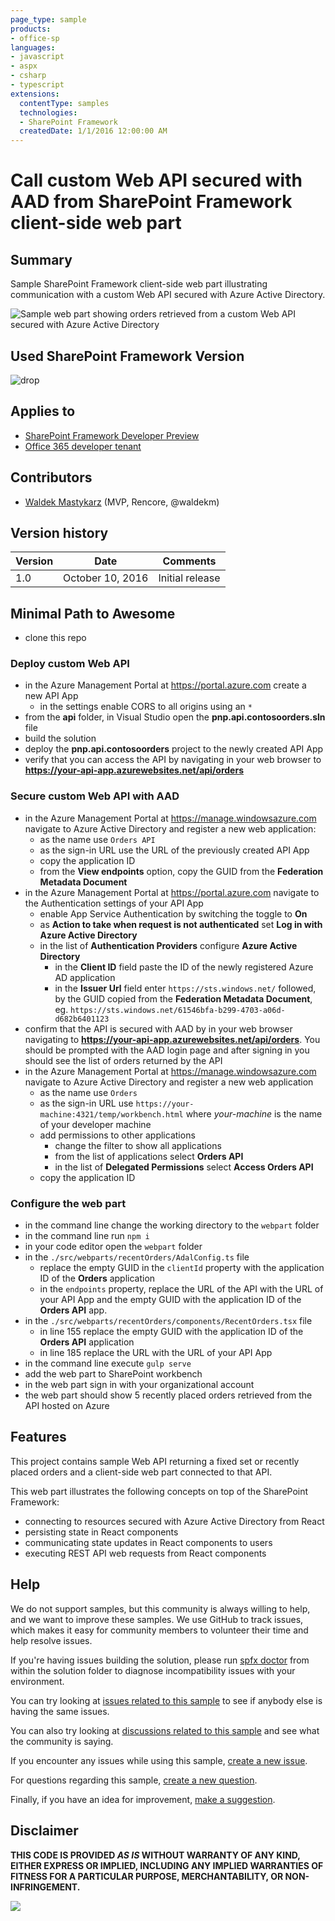 ```yaml
---
page_type: sample
products:
- office-sp
languages:
- javascript
- aspx
- csharp
- typescript
extensions:
  contentType: samples
  technologies:
  - SharePoint Framework
  createdDate: 1/1/2016 12:00:00 AM
---
```

# Call custom Web API secured with AAD from SharePoint Framework client-side web part

## Summary

Sample SharePoint Framework client-side web part illustrating communication with a custom Web API secured with Azure Active Directory.

![Sample web part showing orders retrieved from a custom Web API secured with Azure Active Directory](./assets/preview.png)

## Used SharePoint Framework Version 
![drop](https://img.shields.io/badge/drop-drop4-red.svg)

## Applies to

* [SharePoint Framework Developer Preview](https://learn.microsoft.com/sharepoint/dev/spfx/sharepoint-framework-overview)
* [Office 365 developer tenant](https://learn.microsoft.com/sharepoint/dev/spfx/set-up-your-developer-tenant)

## Contributors

* [Waldek Mastykarz](https://github.com/waldekmastykarz)  (MVP, Rencore, @waldekm)

## Version history

Version|Date|Comments
-------|----|--------
1.0|October 10, 2016|Initial release

## Minimal Path to Awesome

- clone this repo

### Deploy custom Web API

- in the Azure Management Portal at https://portal.azure.com create a new API App
  - in the settings enable CORS to all origins using an `*`
- from the **api** folder, in Visual Studio open the **pnp.api.contosoorders.sln** file
- build the solution
- deploy the **pnp.api.contosoorders** project to the newly created API App
- verify that you can access the API by navigating in your web browser to **https://your-api-app.azurewebsites.net/api/orders**

### Secure custom Web API with AAD

- in the Azure Management Portal at https://manage.windowsazure.com navigate to Azure Active Directory and register a new web application:
  - as the name use `Orders API`
  - as the sign-in URL use the URL of the previously created API App 
  - copy the application ID
  - from the **View endpoints** option, copy the GUID from the **Federation Metadata Document**
- in the Azure Management Portal at https://portal.azure.com navigate to the Authentication settings of your API App
  - enable App Service Authentication by switching the toggle to **On**
  - as **Action to take when request is not authenticated** set **Log in with Azure Active Directory**
  - in the list of **Authentication Providers** configure **Azure Active Directory**
    - in the **Client ID** field paste the ID of the newly registered Azure AD application
    - in the **Issuer Url** field enter `https://sts.windows.net/` followed, by the GUID copied from the **Federation Metadata Document**, eg. `https://sts.windows.net/61546bfa-b299-4703-a06d-d682b6401123`
- confirm that the API is secured with AAD by in your web browser navigating to **https://your-api-app.azurewebsites.net/api/orders**. You should be prompted with the AAD login page and after signing in you should see the list of orders returned by the API
- in the Azure Management Portal at https://manage.windowsazure.com navigate to Azure Active Directory and register a new web application
  - as the name use `Orders`
  - as the sign-in URL use `https://your-machine:4321/temp/workbench.html` where *your-machine* is the name of your developer machine
  - add permissions to other applications
    - change the filter to show all applications
    - from the list of applications select **Orders API**
    - in the list of **Delegated Permissions** select **Access Orders API**
  - copy the application ID

### Configure the web part

- in the command line change the working directory to the `webpart` folder
- in the command line run `npm i`
- in your code editor open the `webpart` folder
- in the `./src/webparts/recentOrders/AdalConfig.ts` file
  - replace the empty GUID in the `clientId` property with the application ID of the **Orders** application
  - in the `endpoints` property, replace the URL of the API with the URL of your API App and the empty GUID with the application ID of the **Orders API** app.
- in the `./src/webparts/recentOrders/components/RecentOrders.tsx` file
  - in line 155 replace the empty GUID with the application ID of the **Orders API** application
  - in line 185 replace the URL with the URL of your API App
- in the command line execute `gulp serve`
- add the web part to SharePoint workbench
- in the web part sign in with your organizational account
- the web part should show 5 recently placed orders retrieved from the API hosted on Azure

## Features

This project contains sample Web API returning a fixed set or recently placed orders and a client-side web part connected to that API.

This web part illustrates the following concepts on top of the SharePoint Framework:
- connecting to resources secured with Azure Active Directory from React
- persisting state in React components
- communicating state updates in React components to users
- executing REST API web requests from React components

## Help

We do not support samples, but this community is always willing to help, and we want to improve these samples. We use GitHub to track issues, which makes it easy for  community members to volunteer their time and help resolve issues.

If you're having issues building the solution, please run [spfx doctor](https://pnp.github.io/cli-microsoft365/cmd/spfx/spfx-doctor/) from within the solution folder to diagnose incompatibility issues with your environment.

You can try looking at [issues related to this sample](https://github.com/pnp/sp-dev-fx-webparts/issues?q=label%3A%22sample%3A%20react-aad-webapi%22) to see if anybody else is having the same issues.

You can also try looking at [discussions related to this sample](https://github.com/pnp/sp-dev-fx-webparts/discussions?discussions_q=react-aad-webapi) and see what the community is saying.

If you encounter any issues while using this sample, [create a new issue](https://github.com/pnp/sp-dev-fx-webparts/issues/new?assignees=&labels=Needs%3A+Triage+%3Amag%3A%2Ctype%3Abug-suspected%2Csample%3A%20react-aad-webapi&template=bug-report.yml&sample=react-aad-webapi&authors=@waldekmastykarz&title=react-aad-webapi%20-%20).

For questions regarding this sample, [create a new question](https://github.com/pnp/sp-dev-fx-webparts/issues/new?assignees=&labels=Needs%3A+Triage+%3Amag%3A%2Ctype%3Aquestion%2Csample%3A%20react-aad-webapi&template=question.yml&sample=react-aad-webapi&authors=@waldekmastykarz&title=react-aad-webapi%20-%20).

Finally, if you have an idea for improvement, [make a suggestion](https://github.com/pnp/sp-dev-fx-webparts/issues/new?assignees=&labels=Needs%3A+Triage+%3Amag%3A%2Ctype%3Aenhancement%2Csample%3A%20react-aad-webapi&template=suggestion.yml&sample=react-aad-webapi&authors=@waldekmastykarz&title=react-aad-webapi%20-%20).


## Disclaimer

**THIS CODE IS PROVIDED *AS IS* WITHOUT WARRANTY OF ANY KIND, EITHER EXPRESS OR IMPLIED, INCLUDING ANY IMPLIED WARRANTIES OF FITNESS FOR A PARTICULAR PURPOSE, MERCHANTABILITY, OR NON-INFRINGEMENT.**

<img src="https://pnptelemetry.azurewebsites.net/sp-dev-fx-webparts/samples/react-aad-webapi" />
